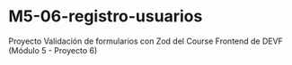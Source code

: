 # M5-06-registro-usuarios
Proyecto Validación de formularios con Zod del Course Frontend de DEVF (Módulo 5 - Proyecto 6)
